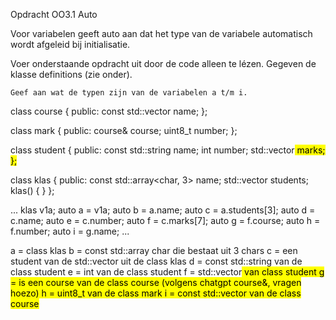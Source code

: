 Opdracht OO3.1 Auto

Voor variabelen geeft auto aan dat het type van de variabele automatisch wordt afgeleid bij initialisatie.

Voer onderstaande opdracht uit door de code alleen te lézen. Gegeven de klasse definitions (zie onder).

    Geef aan wat de typen zijn van de variabelen a t/m i.

class course {
public:
    const std::vector<char> name;
};

class mark {
public:
    course& course;
    uint8_t number;
};

class student {
public:
    const std::string name;
    int number;
    std::vector<mark> marks;
};

class klas {
public:
    const std::array<char, 3> name;
    std::vector<student> students;
    klas() {
    }
};

...
klas v1a;
auto a = v1a;
auto b = a.name;
auto c = a.students[3];
auto d = c.name;
auto e = c.number;
auto f = c.marks[7];
auto g = f.course;
auto h = f.number;
auto i = g.name;
...

a = class klas
b = const std::array char die bestaat uit 3 chars
c = een student van de std::vector<student> uit de class klas
d = const std::string van de class student
e = int van de class student
f = std::vector<mark> van class student
g = is een course van de class course (volgens chatgpt course&, vragen hoezo)
h = uint8_t van de class mark
i = const std::vector<char> van de class course
